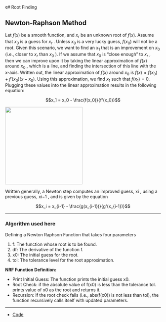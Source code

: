 द# Root Finding

## Newton-Raphson Method

Let $f(x)$ be a smooth function, and $x_r$ be an unknown root of $f(x)$. Assume that $x_0$ is a guess for
$x_r$ . Unless $x_0$ is a very lucky guess, $f(x_0)$ will not be a root. Given this scenario, we want to find an
$x_1$ that is an improvement on $x_0$ (i.e., closer to $x_r$ than $x_0$ ). If we assume that $x_0$ is “close enough”
to $x_r$ , then we can improve upon it by taking the linear approximation of $f(x)$ around $x_0$ , which is
a line, and finding the intersection of this line with the x-axis. Written out, the linear approximation
of $f(x)$ around $x_0$ is $f(x) \approx f (x_0 ) + f'(x_0 )(x − x_0 )$. Using this approximation, we find $x_1$ such that
$f(x_1) = 0$. Plugging these values into the linear approximation results in the following equation:
```math
x_1 = x_0 - \frac{f(x_0)}{f'(x_0)}
```
[<img src="figure1.png" width="250"/>](figure1.png) 

Written generally, a Newton step computes an improved guess, xi , using a previous guess, xi−1 ,
and is given by the equation
```math
x_i = x_{i-1} - \frac{g(x_{i-1})}{g'(x_{i-1})}
```
---
### Algorithm used here
Defining a Newton Raphson Function that takes four parameters
1. f: The function whose root is to be found.
2. df: The derivative of the function f.
3. x0: The initial guess for the root.
4. tol: The tolerance level for the root approximation.

**NRF Function Definition:**
- Print Initial Guess: The function prints the initial guess x0.
- Root Check: if the absolute value of f(x0) is less than the tolerance tol. prints value of x0 as the root and returns it.
- Recursion: If the root check fails (i.e., abs(f(x0)) is not less than tol), the function recursively calls itself with updated parameters.
---
- [Code](https://github.com/nishantaMishra/computational-physics-in-python/blob/main/newtonRaphsonMethod/newtonRaphson.py)
